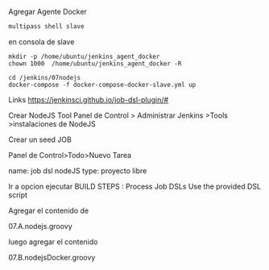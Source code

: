 Agregar Agente Docker

```powershell
multipass shell slave
```

en consola de slave

```shell
mkdir -p /home/ubuntu/jenkins_agent_docker
chown 1000  /home/ubuntu/jenkins_agent_docker -R

cd /jenkins/07nodejs
docker-compose -f docker-compose-docker-slave.yml up

```


Links
https://jenkinsci.github.io/job-dsl-plugin/#


Crear NodeJS  Tool 
Panel de Control > Administrar Jenkins >Tools >instalaciones de NodeJS


Crear un seed JOB

Panel de Control>Todo>Nuevo Tarea

name: job dsl nodeJS
type: proyecto libre


Ir a opcion ejecutar
BUILD STEPS : Process Job DSLs
Use the provided DSL script

Agregar el contenido de 

07.A.nodejs.groovy

luego agregar el contenido

07.B.nodejsDocker.groovy

 



